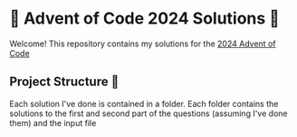 # 🎄 Advent of Code 2024 Solutions 🎄

Welcome! This repository contains my solutions for the [2024 Advent of Code](https://adventofcode.com/)

## Project Structure 🚀 

Each solution I've done is contained in a folder. Each folder contains the solutions to the first and second part of the questions (assuming I've done them) and the input file
